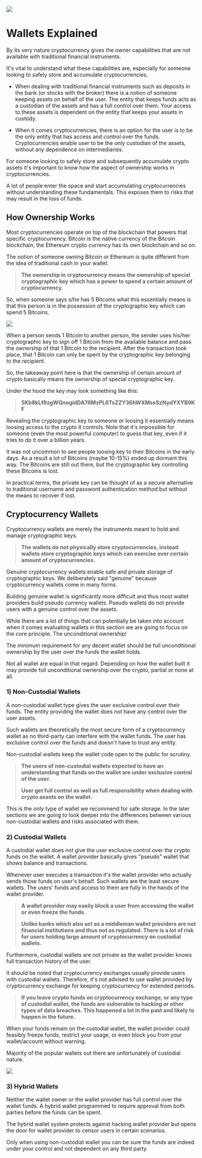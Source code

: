 ![](https://raw.githubusercontent.com/safecoinapp/blockchain-crypto-guides/master/fundamentals/images/02-main-l.png)

# Wallets Explained

By its very nature cryptocurrency gives the owner capabilities that are not available with traditional financial instruments.

It's vital to understand what these capabilities are, especially for someone looking to safely store and accumulate cryptocurrencies.

- When dealing with traditional financial instruments such as deposits in the bank (or stocks with the broker) there is a notion of someone keeping assets on behalf of the user. The entity that keeps funds acts as a custodian of the assets and has a full control over them. Your access to these assets is dependent on the entity that keeps your assets in custody.

- When it comes cryptocurrencies, there is an option for the user is to be the only entity that has access and control over the funds. Cryptocurrencies enable user to be the only custodian of the assets, without any dependence on intermediaries.

For someone looking to safely store and subsequently accumulate crypto assets it's important to know how the aspect of ownership works in cryptocurrencies.

A lot of people enter the space and start accumulating cryptocurrencies without understanding these fundamentals. This exposes them to risks that may result in the loss of funds.

## How Ownership Works

Most cryptocurrencies operate on top of the blockchain that powers that specific cryptocurrency. Bitcoin is the native currency of the Bitcoin blockchain, the Ethereum crypto currency has its own blockchain and so on.

The notion of someone owning Bitcoin or Ethereum is quite different from the idea of traditional cash in your wallet. 

>**The ownership in cryptocurrency means the ownership of special cryptographic key which has a power to spend a certain amount of cryptocurrency.**

So, when someone says s/he has 5 Bitcoins what this essentially means is that this person is in the possession of the cryptographic key which can spend 5 Bitcoins.

![](https://raw.githubusercontent.com/safecoinapp/blockchain-crypto-guides/master/fundamentals/images/02-02-l.png)

When a person sends 1 Bitcoin to another person, the sender uses his/her cryptographic key to sign off 1 Bitcoin from the available balance and pass the ownership of that 1 Bitcoin to the recipient. After the transaction took place, that 1 Bitcoin can only be spent by the cryptographic key belonging to the recipient.

So, the takeaway point here is that the ownership of certain amount of crypto basically means the ownership of special cryptographic key.

Under the hood the key may look something like this:

>**5Kb8kLf9zgWQnogidDA76MzPL6TsZZY36hWXMssSzNydYXYB9KF**

Revealing the cryptographic key to someone or loosing it essentially means loosing access to the crypto it controls. Note that it's impossible for someone (even the most powerful computer) to guess that key, even if it tries to do it over a billion years. 

It was not uncommon to see people loosing key to their Bitcoins in the early days. As a result a lot of Bitcoins (maybe 10-15%) ended up dormant this way. The Bitcoins are still out there, but the cryptographic key controlling these Bitcoins is lost.

In practical terms, the private key can be thought of as a secure alternative to traditional username and password authentication method but without the means to recover if lost.

## Cryptocurrency Wallets

Cryptocurrency wallets are merely the instruments meant to hold and manage cryptographic keys. 

>**The wallets do not physically store cryptocurrencies, instead wallets store cryptographic keys which can exercise over certain amount of cryptocurrencies.**

Genuine cryptocurrency wallets enable safe and private storage of cryptographic keys. We deliberately said "genuine" because cryptocurrency wallets come in many forms. 

Building genuine wallet is significantly more difficult and thus most wallet providers build pseudo currency wallets. Pseudo wallets do not provide users with a genuine control over the assets.

While there are a lot of things that can potentially be taken into account when it comes evaluating wallets in this section we are going to focus on the core principle. The unconditional ownership!

The minimum requirement for any decent wallet should be full unconditional ownership by the user over the funds the wallet holds.

Not all wallet are equal in that regard. Depending on how the wallet built it may provide full unconditional ownership over the crypto, partial or none at all.

### 1) Non-Custodial Wallets

A non-custodial wallet type gives the user exclusive control over their funds. The entity providing the wallet does not have any control over the user assets. 

Such wallets are theoretically the most secure form of a cryptocurrency wallet as no third-party can interfere with the wallet funds. The user has exclusive control over the funds and doesn't have to trust any entity.

Non-custodial wallets keep the wallet code open to the public for scrutiny.

>**The users of non-custodial wallets expected to have an understanding that funds on the wallet are under exclusive control of the user.**
>
>**User get full control as well as full responsibility when dealing with crypto assets on the wallet.**

This is the only type of wallet we recommend for safe storage. In the later sections we are going to look deeper into the differences between various non-custodial wallets and risks associated with them.

### 2) Custodial Wallets

A custodial wallet does not give the user exclusive control over the crypto funds on the wallet. A wallet provider basically gives "pseudo" wallet that shows balance and transactions. 

Whenever user executes a transaction it's the wallet provider who actually sends those funds on user's behalf. Such wallets are the least secure wallets. The users' funds and access to them are fully in the hands of the wallet provider. 

>**A wallet provider may easily block a user from accessing the wallet or even freeze the funds.**
> 
>**Unlike banks which also act as a middleman wallet providers are not financial institutions and thus not as regulated. There is a lot of risk for users holding large amount of cryptocurrency on custodial wallets.**

Furthermore, custodial wallets are not private as the wallet provider knows full transaction history of the user.

It should be noted that cryptocurrency exchanges usually provide users with custodial wallets. Therefore, it's not advised to use wallet provided by cryptocurrency exchange for keeping cryptocurrency for extended periods.

>**If you leave crypto funds on cryptocurrency exchange, or any type of custodial wallet, the funds are vulnerable to hacking or other types of data breaches. This happened a lot in the past and likely to happen in the future.**

When your funds remain on the custodial wallet, the wallet provider could feasibly freeze funds, restrict your usage, or even block you from your wallet/account without warning.

Majority of the popular wallets out there are unfortunately of custodial nature.

![](https://raw.githubusercontent.com/safecoinapp/blockchain-crypto-guides/master/fundamentals/images/02-03-l.png)

### 3) Hybrid Wallets

Neither the wallet owner or the wallet provider has full control over the wallet funds. A hybrid wallet programmed to require approval from both parties before the funds can be spent. 

The hybrid wallet system protects against hacking wallet provider but opens the door for wallet provider to censor users in certain scenarios.

Only when using non-custodial wallet you can be sure the funds are indeed under your control and not dependent on any third party.